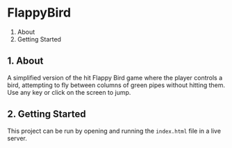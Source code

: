 # FlappyBird

1. About
2. Getting Started

## 1. About 
A simplified version of the hit Flappy Bird game where the player controls a bird, attempting to fly between columns of green pipes without hitting them. Use any key or click on the screen to jump. 

## 2. Getting Started
This project can be run by opening and running the `index.html` file in a live server.
